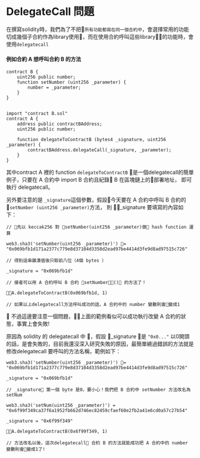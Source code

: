 # DelegateCall 問題
在撰寫solidity時，我們為了不把`所有功能都寫在同一個合約中`，會選擇常用的功能切成幾個子合約作為library使用，而在使用合約呼叫這些library的功能時，會使用`delegatecall`

#### 例如合約 A 想呼叫合約 B 的方法
```
contract B {
    uint256 public number;
    function setNumber (uint256 _parameter) {
        number = _parameter;
    }
}


import "contract B.sol"
contract A {
    address public contractBAddress;
    uint256 public number;

    function delegateToContractB (bytes4 _signature, uint256 _parameter) {
        contractBAddress.delegateCall(_signature, _parameter);
    }
}
```
其中contract A 裡的 function `delegateToContractB` 是一個delegatecall的簡單例子，只要在 A 合約中 import B 合約且紀錄 B 在區塊鏈上的部署地址， 即可執行 delegatecall。

另外要注意的是 `_signature`這個參數，假設今天要在 A 合約中呼叫 B 合約的 `setNumber (uint256 _parameter)`方法， 則 _signature 要填寫的內容如下：

```
// 先以 keccak256 對 setNumber(uint256 _parameter)做 hash function 運算

web3.sha3('setNumber(uint256 _parameter)') = "0x069bfb1d171a2377c779e8d37104d3358d2ead97be4414d3fe9d8ad97515c726"

// 得到這串雜湊值後只取前八位（4個 bytes ）

_signature = "0x069bfb1d"

// 接者可以用 A 合約呼叫 B 合約 setNumber() 的方法了！

A.delegateToContractB(0x069bfb1d, 1)

// 如果以上delegatecall方法呼叫成功的話，A 合約中的 number 變數則會變成1
```

不過這邊要注意一個問題，上面的範例看似可以成功執行改變 A 合約的狀態，事實上會失敗!

原因為 solidity 的 delegatecall 中 ，假設 _signature 是 `"0x0..."` 以0開頭的話，是會失敗的，目前我還沒深入研究失敗的原因，最簡單繞過錯誤的方法就是修改delegatecall 要呼叫的方法名稱，範例如下：

```
web3.sha3('setNumber(uint256 _parameter)') = "0x069bfb1d171a2377c779e8d37104d3358d2ead97be4414d3fe9d8ad97515c726"

_signature = "0x069bfb1d"

// _signature 第一個 byte 是0，要小心！我們把 B 合約中 setNumber 方法改名為 setNum 

web3.sha3('setNum(uint256 _parameter)') = "0x6f99f349ca37f6a1952fb662d746ec82459cfaef60e2fb2a41e6cd0a57c27b54"

_signature = "0x6f99f349"

A.delegateToContractB(0x6f99f349, 1)

// 方法改名以後，這次delegatecall 合約 B 的方法就能成功把 A 合約中的 number 變數則會變成1了!
```